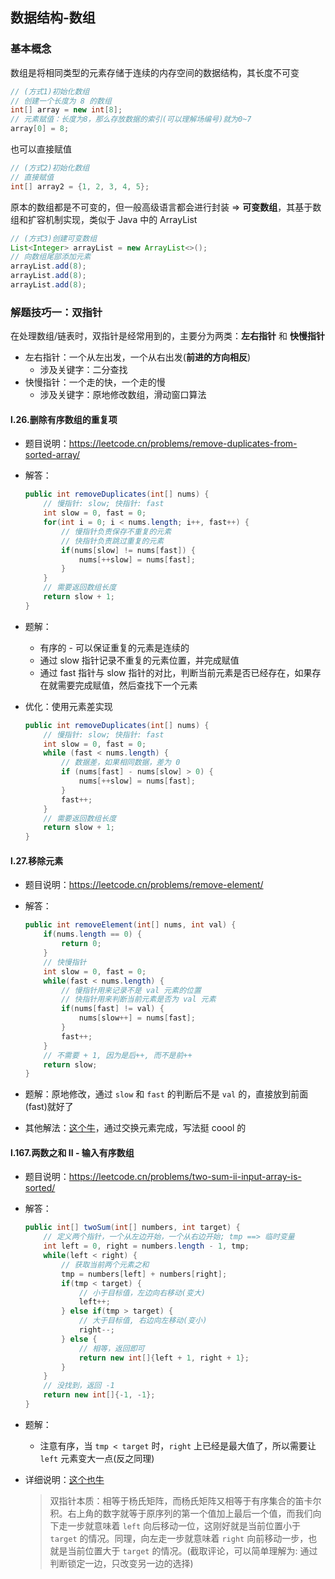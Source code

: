 ## 数据结构-数组

### 基本概念

数组是将相同类型的元素存储于连续的内存空间的数据结构，其长度不可变

```java
// (方式1)初始化数组 
// 创建一个长度为 8 的数组
int[] array = new int[8];
// 元素赋值：长度为8，那么存放数据的索引(可以理解场编号)就为0~7
array[0] = 8;
```

也可以直接赋值

```java
// (方式2)初始化数组
// 直接赋值
int[] array2 = {1, 2, 3, 4, 5};
```

原本的数组都是不可变的，但一般高级语言都会进行封装 => **可变数组**，其基于数组和扩容机制实现，类似于 Java 中的 ArrayList

```java
// (方式3)创建可变数组
List<Integer> arrayList = new ArrayList<>();
// 向数组尾部添加元素
arrayList.add(8);
arrayList.add(8);
arrayList.add(8);
```

### 解题技巧一：双指针

在处理数组/链表时，双指针是经常用到的，主要分为两类：**左右指针** 和 **快慢指针**

- 左右指针：一个从左出发，一个从右出发(**前进的方向相反**)
  - 涉及关键字：二分查找
- 快慢指针：一个走的快，一个走的慢
  - 涉及关键字：原地修改数组，滑动窗口算法

#### l.26.删除有序数组的重复项

- 题目说明：https://leetcode.cn/problems/remove-duplicates-from-sorted-array/

- 解答：

  ```java
  public int removeDuplicates(int[] nums) {
      // 慢指针: slow; 快指针: fast
      int slow = 0, fast = 0;
      for(int i = 0; i < nums.length; i++, fast++) {
          // 慢指针负责保存不重复的元素
          // 快指针负责跳过重复的元素
          if(nums[slow] != nums[fast]) {
              nums[++slow] = nums[fast];
          }
      }
      // 需要返回数组长度
      return slow + 1;
  }
  ```

- 题解：

  - 有序的 - 可以保证重复的元素是连续的
  - 通过 slow 指针记录不重复的元素位置，并完成赋值
  - 通过 fast 指针与 slow 指针的对比，判断当前元素是否已经存在，如果存在就需要完成赋值，然后查找下一个元素

- 优化：使用元素差实现

  ```java
  public int removeDuplicates(int[] nums) {
      // 慢指针: slow; 快指针: fast
      int slow = 0, fast = 0;
      while (fast < nums.length) {
          // 数据差，如果相同数据，差为 0
          if (nums[fast] - nums[slow] > 0) {
              nums[++slow] = nums[fast];
          }
          fast++;
      }
      // 需要返回数组长度
      return slow + 1;
  }
  ```

####  l.27.移除元素

- 题目说明：https://leetcode.cn/problems/remove-element/

- 解答：

  ```java
  public int removeElement(int[] nums, int val) {
      if(nums.length == 0) {
          return 0;
      }
      // 快慢指针
      int slow = 0, fast = 0;
      while(fast < nums.length) {
          // 慢指针用来记录不是 val 元素的位置
          // 快指针用来判断当前元素是否为 val 元素
          if(nums[fast] != val) {
              nums[slow++] = nums[fast];
          }
          fast++;
      }
      // 不需要 + 1, 因为是后++, 而不是前++
      return slow;
  }
  ```

- 题解：原地修改，通过 `slow` 和 `fast` 的判断后不是 `val` 的，直接放到前面(fast)就好了

- 其他解法：[这个牛](https://leetcode.cn/problems/remove-element/solution/shua-chuan-lc-shuang-bai-shuang-zhi-zhen-mzt8/)，通过交换元素完成，写法挺 coool 的

#### l.167.两数之和 II - 输入有序数组

- 题目说明：https://leetcode.cn/problems/two-sum-ii-input-array-is-sorted/

- 解答：

  ```java
  public int[] twoSum(int[] numbers, int target) {
      // 定义两个指针，一个从左边开始，一个从右边开始; tmp ==> 临时变量
      int left = 0, right = numbers.length - 1, tmp;
      while(left < right) {
          // 获取当前两个元素之和
          tmp = numbers[left] + numbers[right];
          if(tmp < target) {
              // 小于目标值，左边向右移动(变大)
              left++;
          } else if(tmp > target) {
              // 大于目标值, 右边向左移动(变小)
              right--;
          } else {
              // 相等，返回即可
              return new int[]{left + 1, right + 1};
          }
      }
      // 没找到，返回 -1
      return new int[]{-1, -1};
  }
  ```

- 题解：

  - 注意有序，当 `tmp < target` 时，`right` 上已经是最大值了，所以需要让 `left` 元素变大一点(反之同理)

- 详细说明：[这个也牛](https://leetcode.cn/problems/two-sum-ii-input-array-is-sorted/solution/yi-zhang-tu-gao-su-ni-on-de-shuang-zhi-zhen-jie-fa/)

  > 双指针本质：相等于杨氏矩阵，而杨氏矩阵又相等于有序集合的笛卡尔积。右上角的数字就等于原序列的第一个值加上最后一个值，而我们向下走一步就意味着 `left` 向后移动一位，这刚好就是当前位置小于 `target` 的情况。同理，向左走一步就意味着 `right` 向前移动一步，也就是当前位置大于 `target` 的情况。(截取评论，可以简单理解为: 通过判断锁定一边，只改变另一边的选择)



 